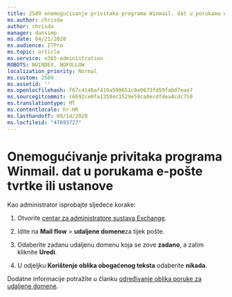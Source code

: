 ```yaml
---
title: 2589 onemogućivanje privitaka programa Winmail. dat u porukama e-pošte tvrtke ili ustanove
ms.author: chrisda
author: chrisda
manager: dansimp
ms.date: 04/21/2020
ms.audience: ITPro
ms.topic: article
ms.service: o365-administration
ROBOTS: NOINDEX, NOFOLLOW
localization_priority: Normal
ms.custom: 2589
ms.assetid: ''
ms.openlocfilehash: f67c4146af419a590651c8e0673fd59fabd7eae7
ms.sourcegitcommit: c6692ce0fa1358ec3529e59ca0ecdfdea4cdc759
ms.translationtype: MT
ms.contentlocale: hr-HR
ms.lasthandoff: 09/14/2020
ms.locfileid: "47693727"
---
```

# <a name="help-prevent-winmaildat-attachments-in-email-messages-from-your-organization"></a>Onemogućivanje privitaka programa Winmail. dat u porukama e-pošte tvrtke ili ustanove

Kao administrator isprobajte sljedeće korake:

1. Otvorite [centar za administratore sustava Exchange](https://outlook.office365.com/ecp/).

2. Idite na **Mail flow**  >  **udaljene domene**za tijek pošte.

3. Odaberite zadanu udaljenu domenu koja se zove **zadano**, a zatim kliknite **Uredi**.

4. U odjeljku **Korištenje oblika obogaćenog teksta** odaberite **nikada**.

Dodatne informacije potražite u članku [određivanje oblika poruke za udaljene domene](https://docs.microsoft.com/Exchange/mail-flow-best-practices/remote-domains/remote-domains#specifying-message-format).
